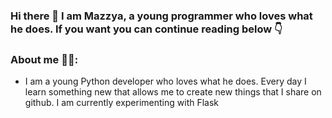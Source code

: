 ### Hi there 👋 I am Mazzya, a young programmer who loves what he does. If you want you can continue reading below 👇
### About me 🙍‍♂️:
- I am a young Python developer who loves what he does. Every day I learn something new that allows me to create new things that I share on github. I am currently experimenting with Flask
<!--
**Mazzya/Mazzya** is a ✨ _special_ ✨ repository because its `README.md` (this file) appears on your GitHub profile.

Here are some ideas to get you started:

- 🔭 I’m currently working on ...
- 🌱 I’m currently learning ...
- 👯 I’m looking to collaborate on ...
- 🤔 I’m looking for help with ...
- 💬 Ask me about ...
- 📫 How to reach me: ...
- 😄 Pronouns: ...
- ⚡ Fun fact: ...
-->
